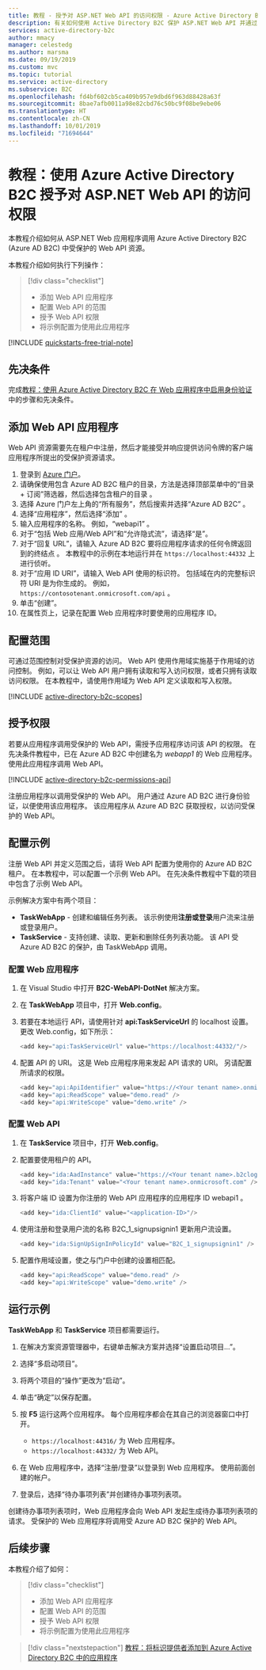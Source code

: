 ```yaml
---
title: 教程 - 授予对 ASP.NET Web API 的访问权限 - Azure Active Directory B2C
description: 有关如何使用 Active Directory B2C 保护 ASP.NET Web API 并通过 ASP.NET Web 应用程序对其进行调用的教程。
services: active-directory-b2c
author: mmacy
manager: celestedg
ms.author: marsma
ms.date: 09/19/2019
ms.custom: mvc
ms.topic: tutorial
ms.service: active-directory
ms.subservice: B2C
ms.openlocfilehash: fd4bf602cb5ca409b957e9dbd6f963d88428a63f
ms.sourcegitcommit: 8bae7afb0011a98e82cbd76c50bc9f08be9ebe06
ms.translationtype: HT
ms.contentlocale: zh-CN
ms.lasthandoff: 10/01/2019
ms.locfileid: "71694644"
---
```

# <a name="tutorial-grant-access-to-an-aspnet-web-api-using-azure-active-directory-b2c"></a>教程：使用 Azure Active Directory B2C 授予对 ASP.NET Web API 的访问权限

本教程介绍如何从 ASP.NET Web 应用程序调用 Azure Active Directory B2C (Azure AD B2C) 中受保护的 Web API 资源。

本教程介绍如何执行下列操作：

> [!div class="checklist"]
> * 添加 Web API 应用程序
> * 配置 Web API 的范围
> * 授予 Web API 权限
> * 将示例配置为使用此应用程序

[!INCLUDE [quickstarts-free-trial-note](../../includes/quickstarts-free-trial-note.md)]

## <a name="prerequisites"></a>先决条件

完成[教程：使用 Azure Active Directory B2C 在 Web 应用程序中启用身份验证](active-directory-b2c-tutorials-web-app.md)中的步骤和先决条件。

## <a name="add-a-web-api-application"></a>添加 Web API 应用程序

Web API 资源需要先在租户中注册，然后才能接受并响应提供访问令牌的客户端应用程序所提出的受保护资源请求。

1. 登录到 [Azure 门户](https://portal.azure.com)。
2. 请确保使用包含 Azure AD B2C 租户的目录，方法是选择顶部菜单中的“目录 + 订阅”筛选器，然后选择包含租户的目录  。
3. 选择 Azure 门户左上角的“所有服务”，然后搜索并选择“Azure AD B2C”   。
4. 选择“应用程序”，然后选择“添加”   。
5. 输入应用程序的名称。 例如，“webapi1”  。
6. 对于“包括 Web 应用/Web API”和“允许隐式流”，请选择“是”。   
7. 对于“回复 URL”，请输入 Azure AD B2C 要将应用程序请求的任何令牌返回到的终结点  。 本教程中的示例在本地运行并在 `https://localhost:44332` 上进行侦听。
8. 对于“应用 ID URI”，请输入 Web API 使用的标识符。  包括域在内的完整标识符 URI 是为你生成的。 例如，`https://contosotenant.onmicrosoft.com/api` 。
9. 单击“创建”。 
10. 在属性页上，记录在配置 Web 应用程序时要使用的应用程序 ID。

## <a name="configure-scopes"></a>配置范围

可通过范围控制对受保护资源的访问。 Web API 使用作用域实施基于作用域的访问控制。 例如，可以让 Web API 用户拥有读取和写入访问权限，或者只拥有读取访问权限。 在本教程中，请使用作用域为 Web API 定义读取和写入权限。

[!INCLUDE [active-directory-b2c-scopes](../../includes/active-directory-b2c-scopes.md)]

## <a name="grant-permissions"></a>授予权限

若要从应用程序调用受保护的 Web API，需授予应用程序访问该 API 的权限。 在先决条件教程中，已在 Azure AD B2C 中创建名为 *webapp1* 的 Web 应用程序。 使用此应用程序调用 Web API。

[!INCLUDE [active-directory-b2c-permissions-api](../../includes/active-directory-b2c-permissions-api.md)]

注册应用程序以调用受保护的 Web API。 用户通过 Azure AD B2C 进行身份验证，以便使用该应用程序。 该应用程序从 Azure AD B2C 获取授权，以访问受保护的 Web API。

## <a name="configure-the-sample"></a>配置示例

注册 Web API 并定义范围之后，请将 Web API 配置为使用你的 Azure AD B2C 租户。 在本教程中，可以配置一个示例 Web API。 在先决条件教程中下载的项目中包含了示例 Web API。

示例解决方案中有两个项目：

* **TaskWebApp** - 创建和编辑任务列表。 该示例使用**注册或登录**用户流来注册或登录用户。
* **TaskService** - 支持创建、读取、更新和删除任务列表功能。 该 API 受 Azure AD B2C 的保护，由 TaskWebApp 调用。

### <a name="configure-the-web-application"></a>配置 Web 应用程序

1. 在 Visual Studio 中打开 **B2C-WebAPI-DotNet** 解决方案。
1. 在 **TaskWebApp** 项目中，打开 **Web.config**。
1. 若要在本地运行 API，请使用针对 **api:TaskServiceUrl** 的 localhost 设置。 更改 Web.config，如下所示：

    ```csharp
    <add key="api:TaskServiceUrl" value="https://localhost:44332/"/>
    ```

1. 配置 API 的 URI。 这是 Web 应用程序用来发起 API 请求的 URI。 另请配置所请求的权限。

    ```csharp
    <add key="api:ApiIdentifier" value="https://<Your tenant name>.onmicrosoft.com/api/" />
    <add key="api:ReadScope" value="demo.read" />
    <add key="api:WriteScope" value="demo.write" />
    ```

### <a name="configure-the-web-api"></a>配置 Web API

1. 在 **TaskService** 项目中，打开 **Web.config**。
1. 配置要使用租户的 API。

    ```csharp
    <add key="ida:AadInstance" value="https://<Your tenant name>.b2clogin.com/{0}/{1}/v2.0/.well-known/openid-configuration" />
    <add key="ida:Tenant" value="<Your tenant name>.onmicrosoft.com" />
    ```

1. 将客户端 ID 设置为你注册的 Web API 应用程序的应用程序 ID webapi1  。

    ```csharp
    <add key="ida:ClientId" value="<application-ID>"/>
    ```

1. 使用注册和登录用户流的名称 B2C_1_signupsignin1  更新用户流设置。

    ```csharp
    <add key="ida:SignUpSignInPolicyId" value="B2C_1_signupsignin1" />
    ```

1. 配置作用域设置，使之与门户中创建的设置相匹配。

    ```csharp
    <add key="api:ReadScope" value="demo.read" />
    <add key="api:WriteScope" value="demo.write" />
    ```

## <a name="run-the-sample"></a>运行示例

**TaskWebApp** 和 **TaskService** 项目都需要运行。

1. 在解决方案资源管理器中，右键单击解决方案并选择“设置启动项目...”。 
1. 选择“多启动项目”。 
1. 将两个项目的“操作”更改为“启动”。  
1. 单击“确定”以保存配置。 
1. 按 **F5** 运行这两个应用程序。 每个应用程序都会在其自己的浏览器窗口中打开。
    * `https://localhost:44316/` 为 Web 应用程序。
    * `https://localhost:44332/` 为 Web API。

1. 在 Web 应用程序中，选择“注册/登录”以登录到 Web 应用程序。  使用前面创建的帐户。
1. 登录后，选择“待办事项列表”并创建待办事项列表项。 

创建待办事项列表项时，Web 应用程序会向 Web API 发起生成待办事项列表项的请求。 受保护的 Web 应用程序将调用受 Azure AD B2C 保护的 Web API。

## <a name="next-steps"></a>后续步骤

本教程介绍了如何：

> [!div class="checklist"]
> * 添加 Web API 应用程序
> * 配置 Web API 的范围
> * 授予 Web API 权限
> * 将示例配置为使用此应用程序

> [!div class="nextstepaction"]
> [教程：将标识提供者添加到 Azure Active Directory B2C 中的应用程序](tutorial-add-identity-providers.md)
